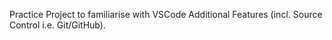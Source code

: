 Practice Project to familiarise with VSCode Additional Features (incl. Source Control i.e. Git/GitHub). 
